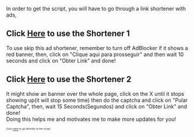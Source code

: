 In order to get the script, you will have to go through a link shortener with ads,<br>
## Click [Here](https://seulink.online/better-sploop-script) to use the Shortener 1<br>
To use skip this ad shortener, remember to turn off AdBlocker if it shows a red banner, then, click on "Clique aqui para prosseguir" and then wait 10 seconds and click on "Obter Link" and done!<br>
## Click [Here](https://suaurl.com/better-sploop-script) to use the Shortener 2<br>
It might show an banner over the whole page, click on the X until it stops showing up(it will stop some time) then do the captcha and click on "Pular Captcha", then, wait 15 Seconds(Segundos) and click on "Obter Link" and done!<br>
Doing this helps me and motivates me to make more updates for you!

<sub><sup><sub><sup>Click [Here](https://pastebin.com/TQ1ziyG7) to go directlly to the script</sup></sub></sup></sub>
